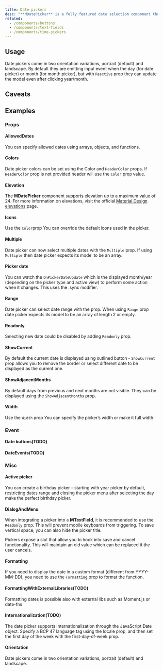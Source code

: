 ```yaml
---
title: Date pickers
desc: "**MDatePicker** is a fully featured date selection component that lets users select a date, or range of dates."
related:
  - /components/buttons
  - /components/text-fields
  - /components/time-pickers
---
```


## Usage

Date pickers come in two orientation variations, portrait (default) and landscape. 
By default they are emitting input event when the day (for date picker) or month (for month picker), 
but with `Reactive` prop they can update the model even after clicking year/month.

<date-pickers-usage></date-pickers-usage>

## Caveats

<masa-alerts type="warning" content="**MDatePicker** accepts ISO 8601 * * date * * string (yyyy-mm-dd). For more information on ISO 8601 and other standards, please visit ISO (International Organization for Standardization) [international standards] https://www.iso.org/standards.html Official website."></masa-alerts>

## Examples

### Props

#### AllowedDates

You can specify allowed dates using arrays, objects, and functions.

<masa-example file="Examples.components.date_pickers.AllowedDates"></masa-example>

#### Colors

Date picker colors can be set using the Color and `HeaderColor` props. If `HeaderColor` prop is not provided header will
use the `Color` prop value.

<masa-example file="Examples.components.date_pickers.Colors"></masa-example>

#### Elevation

The **MDatePicker** component supports elevation up to a maximum value of 24. For more information on elevations, visit
the official [Material Design elevations](https://material.io/design/environment/elevation.html) page.

<masa-example file="Examples.components.date_pickers.Elevation"></masa-example>

#### Icons

Use the `Color`prop You can override the default icons used in the picker.

<masa-example file="Examples.components.date_pickers.Icons"></masa-example>

#### Multiple

Date picker can now select multiple dates with the `Multiple` prop. If using `Multiple` then date picker expects its
model to be an array.

<masa-example file="Examples.components.date_pickers.Multiple"></masa-example>

#### Picker date

You can watch the `OnPickerDateUpdate` which is the displayed month/year (depending on the picker type and active
view) to perform some action when it changes. This uses the .sync modifier.

<masa-example file="Examples.components.date_pickers.PickerDate"></masa-example>

#### Range

Date picker can select date range with the  prop. When using `Range` prop date picker expects its model to be
an array of length 2 or empty.

<masa-example file="Examples.components.date_pickers.Range"></masa-example>

#### Readonly

Selecting new date could be disabled by adding `Readonly` prop.

<masa-example file="Examples.components.date_pickers.Readonly"></masa-example>

#### ShowCurrent

By default the current date is displayed using outlined button - `ShowCurrent` prop allows you to remove the border or select different date to be displayed as the current one.

<masa-example file="Examples.components.date_pickers.ShowCurrent"></masa-example>

#### ShowAdjacentMonths

By default days from previous and next months are not visible. They can be displayed using the `ShowAdjacentMonths` prop.

<masa-example file="Examples.components.date_pickers.ShowSiblingMonths"></masa-example>

#### Width

Use the `Width` prop You can specify the picker’s width or make it full width.

<masa-example file="Examples.components.date_pickers.Width"></masa-example>

### Event

#### Date buttons(TODO)

<masa-example file="Examples.components.date_pickers.DateButtons"></masa-example>

#### DateEvents(TODO)

<masa-example file="Examples.components.date_pickers.DateEvents"></masa-example>

### Misc

#### Active picker

You can create a birthday picker - starting with year picker by default, restricting dates range and closing the picker
menu after selecting the day make the perfect birthday picker.

<masa-example file="Examples.components.date_pickers.ActivePicker"></masa-example>

#### DialogAndMenu

When integrating a picker into a **MTextField**, it is recommended to use the `Readonly` prop. This will prevent mobile
keyboards from triggering. To save vertical space, you can also hide the picker title.

Pickers expose a slot that allow you to hook into save and cancel functionality. This will maintain an old value which
can be replaced if the user cancels.

<masa-example file="Examples.components.date_pickers.DialogAndMenu"></masa-example>

#### Formatting

If you need to display the date in a custom format (different from YYYY-MM-DD), you need to use the `Formatting` prop to format the function.

<masa-example file="Examples.components.date_pickers.Formatting"></masa-example>

#### FormattingWithExternalLibraries(TODO)

Formatting dates is possible also with external libs such as Moment.js or date-fns

<masa-example file="Examples.components.date_pickers.FormattingWithExternalLibraries"></masa-example>

#### Internationalization(TODO)

The date picker supports internationalization through the JavaScript Date object. Specify a BCP 47 language tag using the locale prop, and then set the first day of the week with the first-day-of-week prop.

<masa-example file="Examples.components.date_pickers.Internationalization"></masa-example>

#### Orientation

Date pickers come in two orientation variations, portrait (default) and landscape.

<masa-example file="Examples.components.date_pickers.Orientation"></masa-example>